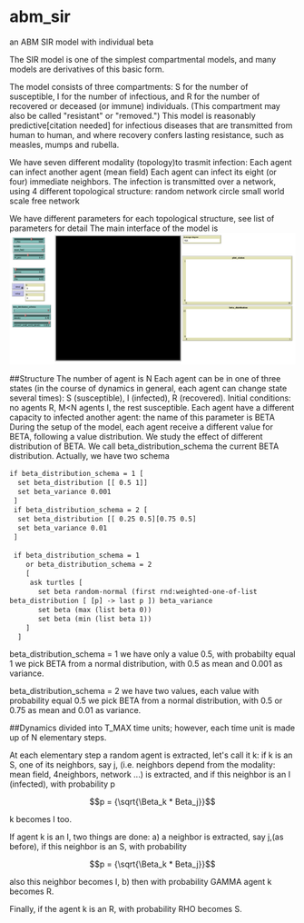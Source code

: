# abm_sir
an ABM SIR model with individual beta

The SIR model is one of the simplest compartmental models, and many models are derivatives of this basic form. 

The model consists of three compartments: 
S for the number of susceptible, I for the number of infectious, and R for the number of recovered or deceased (or immune) individuals. 
(This compartment may also be called "resistant" or "removed.")
This model is reasonably predictive[citation needed] for infectious diseases that are transmitted from human to human, 
and where recovery confers lasting resistance, such as measles, mumps and rubella.

We have seven different modality (topology)to trasmit infection:
Each agent can infect another agent (mean field)
Each agent can infect its eight (or four) immediate neighbors.
The infection is transmitted over a network, using 4 different topological structure:
random network
circle
small world
scale free network

We have different parameters for each topological structure, see list of parameters for detail
The main interface of the model is 
![Interface](./Images/abm_sir_interface.png)

##Structure 
The number of agent is N
Each agent can be in one of three states (in the course of dynamics in general, each agent can change state several times): S (susceptible), I (infected), R (recovered).
Initial conditions: no agents R, M<N agents I, the rest susceptible.
Each agent have a different capacity to infected another agent: the name of this parameter is BETA
During the setup of the model, each agent receive a different value for BETA, following a value distribution. We study the effect of different distribution of BETA. 
We call beta_distribution_schema the current BETA distribution. Actually,
we have two schema
```
if beta_distribution_schema = 1 [
  set beta_distribution [[ 0.5 1]]
  set beta_variance 0.001
 ]
 if beta_distribution_schema = 2 [
  set beta_distribution [[ 0.25 0.5][0.75 0.5]
  set beta_variance 0.01
 ]
 
 if beta_distribution_schema = 1 
    or beta_distribution_schema = 2
	[
     ask turtles [
       set beta random-normal (first rnd:weighted-one-of-list beta_distribution [ [p] -> last p ]) beta_variance
       set beta (max (list beta 0))
       set beta (min (list beta 1))
    ]
  ]
 ```
 beta_distribution_schema = 1
 we have only a value 0.5, with probabilty equal 1
 we pick BETA from a normal distribution, with 0.5 as mean and 0.001 as variance.
 
 beta_distribution_schema = 2
 we have two values, each value with probability equal 0.5
 we pick BETA from a normal distribution, with 0.5 or 0.75 as mean and 0.01 as variance.
 
##Dynamics 
divided into T_MAX time units; however, each time unit is made up of N elementary steps.

At each elementary step a random agent is extracted, let's call it k:
if k is an S,  one of its neighbors, say j, (i.e. neighbors depend from the modality: mean field, 4neighbors, network ...) is extracted,
 and if this neighbor is an I (infected), with probability p
```math
p = {\sqrt{\Beta_k * Beta_j}}
```
 k becomes I too.

 
If agent k is an I, two things are done: 
a) a neighbor is extracted, say j,(as before), if this neighbor is an S, with probability 
```math
p = {\sqrt{\Beta_k * Beta_j}}
```
also this neighbor becomes I,
b) then with probability GAMMA agent k becomes R.

Finally, if the agent k is an R, with probability RHO becomes S.




